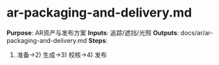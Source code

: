 # ar-packaging-and-delivery.md

**Purpose**: AR资产与发布方案
**Inputs**: 追踪/遮挡/光照
**Outputs**: docs/ar/ar-packaging-and-delivery.md
**Steps**:

1. 准备→2) 生成→3) 校核→4) 发布
